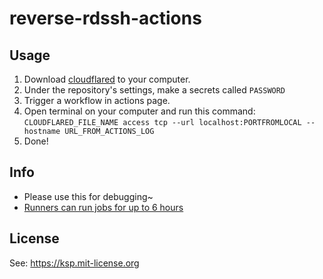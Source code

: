 # reverse-rdssh-actions

## Usage
1. Download [cloudflared](https://github.com/cloudflare/cloudflared/releases/latest) to your computer.
2. Under the repository's settings, make a secrets called `PASSWORD`
3. Trigger a workflow in actions page.
4. Open terminal on your computer and run this command:\
    `CLOUDFLARED_FILE_NAME access tcp --url localhost:PORTFROMLOCAL --hostname URL_FROM_ACTIONS_LOG`
5. Done!

## Info
- Please use this for debugging~
- [Runners can run jobs for up to 6 hours](https://docs.github.com/en/actions/reference/usage-limits-billing-and-administration#usage-limits)


## License
See: https://ksp.mit-license.org